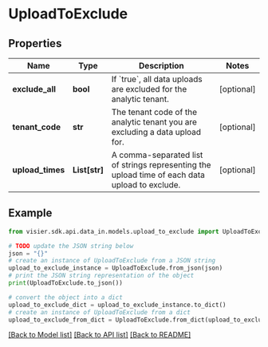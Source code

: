 # UploadToExclude


## Properties

Name | Type | Description | Notes
------------ | ------------- | ------------- | -------------
**exclude_all** | **bool** | If &#x60;true&#x60;, all data uploads are excluded for the analytic tenant. | [optional] 
**tenant_code** | **str** | The tenant code of the analytic tenant you are excluding a data upload for. | [optional] 
**upload_times** | **List[str]** | A comma-separated list of strings representing the upload time of each data upload to exclude. | [optional] 

## Example

```python
from visier.sdk.api.data_in.models.upload_to_exclude import UploadToExclude

# TODO update the JSON string below
json = "{}"
# create an instance of UploadToExclude from a JSON string
upload_to_exclude_instance = UploadToExclude.from_json(json)
# print the JSON string representation of the object
print(UploadToExclude.to_json())

# convert the object into a dict
upload_to_exclude_dict = upload_to_exclude_instance.to_dict()
# create an instance of UploadToExclude from a dict
upload_to_exclude_from_dict = UploadToExclude.from_dict(upload_to_exclude_dict)
```
[[Back to Model list]](../README.md#documentation-for-models) [[Back to API list]](../README.md#documentation-for-api-endpoints) [[Back to README]](../README.md)



